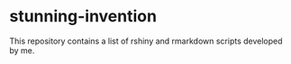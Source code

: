 # stunning-invention
This repository contains a list of rshiny and rmarkdown scripts developed by me.
